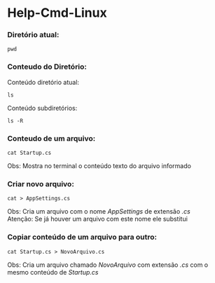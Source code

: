# Help-Cmd-Linux

### Diretório atual:
```
pwd
```

### Conteudo do Diretório:
Conteúdo diretório atual:
```
ls
```

Conteúdo subdiretórios:
```
ls -R
```

### Conteudo de um arquivo:
```
cat Startup.cs
```
Obs: Mostra no terminal o conteúdo texto do arquivo informado

### Criar novo arquivo:
```
cat > AppSettings.cs
```
Obs: Cria um arquivo com o nome _AppSettings_ de extensão _.cs_  
Atenção: Se já houver um arquivo com este nome ele substitui


### Copiar conteúdo de um arquivo para outro:
```
cat Startup.cs > NovoArquivo.cs
```
Obs: Cria um arquivo chamado _NovoArquivo_ com extensão _.cs_ com o mesmo conteúdo de _Startup.cs_



